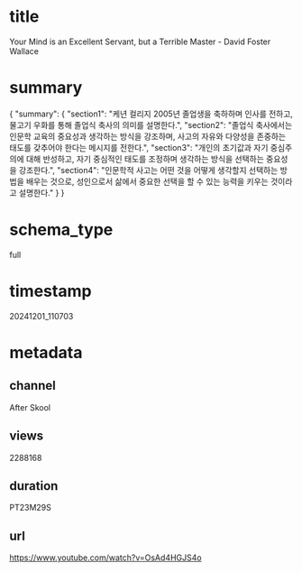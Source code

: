 
# title
Your Mind is an Excellent Servant, but a Terrible Master - David Foster Wallace

# summary
{
    "summary": {
        "section1": "케년 컬리지 2005년 졸업생을 축하하며 인사를 전하고, 물고기 우화를 통해 졸업식 축사의 의미를 설명한다.",
        "section2": "졸업식 축사에서는 인문학 교육의 중요성과 생각하는 방식을 강조하며, 사고의 자유와 다양성을 존중하는 태도를 갖추어야 한다는 메시지를 전한다.",
        "section3": "개인의 초기값과 자기 중심주의에 대해 반성하고, 자기 중심적인 태도를 조정하며 생각하는 방식을 선택하는 중요성을 강조한다.",
        "section4": "인문학적 사고는 어떤 것을 어떻게 생각할지 선택하는 방법을 배우는 것으로, 성인으로서 삶에서 중요한 선택을 할 수 있는 능력을 키우는 것이라고 설명한다."
    }
}

# schema_type
full

# timestamp
20241201_110703

# metadata

## channel
After Skool

## views
2288168

## duration
PT23M29S

## url
https://www.youtube.com/watch?v=OsAd4HGJS4o
